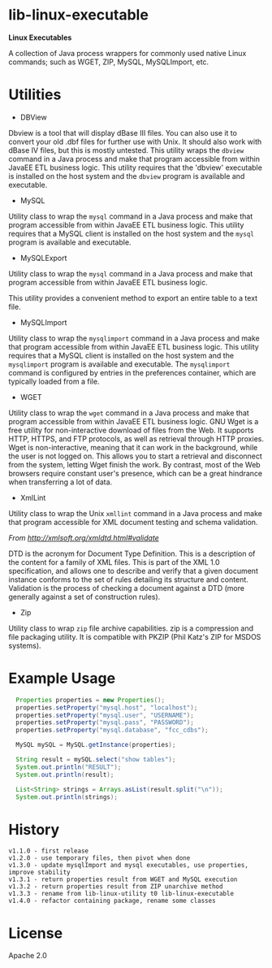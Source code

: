 # lib-linux-executable

**Linux Executables**

A collection of Java process wrappers for commonly used native Linux 
commands; such as WGET, ZIP, MySQL, MySQLImport, etc.


# Utilities

 * DBView
 
Dbview is a tool that will display dBase III files. You can also use
it to convert your old .dbf files for further use with Unix. It should also
work with dBase IV files, but this is mostly untested.
This utility wraps the <code>dbview</code> command in a Java process and
make that program accessible from within JavaEE ETL business logic.
This utility requires that the 'dbview' executable is installed on the host
system and the <code>dbview</code> program is available and executable.


  * MySQL

Utility class to wrap the <code>mysql</code> command in a Java process and
make that program accessible from within JavaEE ETL business logic.
This utility requires that a MySQL client is installed on the host system and
the <code>mysql</code> program is available and executable.


  * MySQLExport
  
Utility class to wrap the <code>mysql</code> command in a Java process and
make that program accessible from within JavaEE ETL business logic.

This utility provides a convenient method to export an entire table to a text file.

  * MySQLImport
  
Utility class to wrap the <code>mysqlimport</code> command in a Java process
and make that program accessible from within JavaEE ETL business logic.
This utility requires that a MySQL client is installed on the host system and
the <code>mysqlimport</code> program is available and executable.
The <code>mysqlimport</code> command is configured by entries in the
preferences container, which are typically loaded from a file.

  * WGET

Utility class to wrap the <code>wget</code> command in a Java process and
make that program accessible from within JavaEE ETL business logic.
GNU Wget is a free utility for non-interactive download of files from the
Web. It supports HTTP, HTTPS, and FTP protocols, as well as retrieval through
HTTP proxies.
Wget is non-interactive, meaning that it can work in the background, while
the user is not logged on. This allows you to start a retrieval and
disconnect from the system, letting Wget finish the work. By contrast, most
of the Web browsers require constant user's presence, which can be a great
hindrance when transferring a lot of data.

  * XmlLint

  Utility class to wrap the Unix <code>xmllint</code> command in a Java process
  and make that program accessible for XML document testing and schema
  validation.

  <em>From http://xmlsoft.org/xmldtd.html#validate</em>

DTD is the acronym for Document Type Definition. This is a description of the
content for a family of XML files. This is part of the XML 1.0 specification,
and allows one to describe and verify that a given document instance conforms
to the set of rules detailing its structure and content.
Validation is the process of checking a document against a DTD (more
generally against a set of construction rules).

  * Zip
  
Utility class to wrap <code>zip</code> file archive capabilities.
zip is a compression and file packaging utility. It is compatible with PKZIP
(Phil Katz's ZIP for MSDOS systems).


# Example Usage


```java
  Properties properties = new Properties();
  properties.setProperty("mysql.host", "localhost");
  properties.setProperty("mysql.user", "USERNAME");
  properties.setProperty("mysql.pass", "PASSWORD");
  properties.setProperty("mysql.database", "fcc_cdbs");

  MySQL mySQL = MySQL.getInstance(properties);

  String result = mySQL.select("show tables");
  System.out.println("RESULT");
  System.out.println(result);

  List<String> strings = Arrays.asList(result.split("\n"));
  System.out.println(strings);

```








# History
    v1.1.0 - first release
    v1.2.0 - use temporary files, then pivot when done
    v1.3.0 - update mysqlImport and mysql executables, use properties, improve stability
    v1.3.1 - return properties result from WGET and MySQL execution
    v1.3.2 - return properties result from ZIP unarchive method
    v1.3.3 - rename from lib-linux-utility t0 lib-linux-executable
    v1.4.0 - refactor containing package, rename some classes

  
  
# License

Apache 2.0


